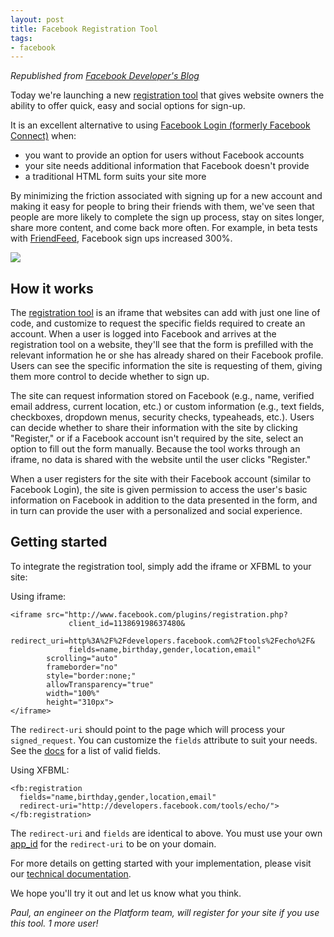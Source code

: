 ```yaml
---
layout: post
title: Facebook Registration Tool
tags:
- facebook
---
```

*Republished from [Facebook Developer's Blog](http://developers.facebook.com/blog/post/440)*

Today we're launching a new [registration tool][1] that gives website owners the ability to offer quick, easy and social options for sign-up.

It is an excellent alternative to using [Facebook Login (formerly Facebook Connect)][2] when: 
*   you want to provide an option for users without Facebook accounts 
*   your site needs additional information that Facebook doesn't provide
*   a traditional HTML form suits your site more

By minimizing the friction associated with signing up for a new account and making it easy for people to bring their friends with them, we've seen that people are more likely to complete the sign up process, stay on sites longer, share more content, and come back more often. For example, in beta tests with [FriendFeed][3], Facebook sign ups increased 300%.

![][4] 

## How it works
The [registration tool][5] is an iframe that websites can add with just one line of code, and customize to request the specific fields required to create an account. When a user is logged into Facebook and arrives at the registration tool on a website, they'll see that the form is prefilled with the relevant information he or she has already shared on their Facebook profile. Users can see the specific information the site is requesting of them, giving them more control to decide whether to sign up. 

The site can request information stored on Facebook (e.g., name, verified email address, current location, etc.) or custom information (e.g., text fields, checkboxes, dropdown menus, security checks, typeaheads, etc.). Users can decide whether to share their information with the site by clicking "Register," or if a Facebook account isn't required by the site, select an option to fill out the form manually. Because the tool works through an iframe, no data is shared with the website until the user clicks "Register."

When a user registers for the site with their Facebook account (similar to Facebook Login), the site is given permission to access the user's basic information on Facebook in addition to the data presented in the form, and in turn can provide the user with a personalized and social experience.

## Getting started
To integrate the registration tool, simply add the iframe or XFBML to your site:

Using iframe:

    <iframe src="http://www.facebook.com/plugins/registration.php?
                 client_id=113869198637480&
                 redirect_uri=http%3A%2F%2Fdevelopers.facebook.com%2Ftools%2Fecho%2F&
                 fields=name,birthday,gender,location,email" 
            scrolling="auto" 
            frameborder="no" 
            style="border:none;" 
            allowTransparency="true"
            width="100%" 
            height="310px">
    </iframe>

The `redirect-uri` should point to the page which will process your `signed_request`. You can customize the `fields` attribute to suit your needs. See the [docs][6] for a list of valid fields.

Using XFBML:

    <fb:registration 
      fields="name,birthday,gender,location,email" 
      redirect-uri="http://developers.facebook.com/tools/echo/">
    </fb:registration>

The `redirect-uri` and `fields` are identical to above. You must use your own [app_id][7] for the `redirect-uri` to be on your domain.

For more details on getting started with your implementation, please visit our [technical documentation][5]. 

We hope you'll try it out and let us know what you think.

*Paul, an engineer on the Platform team, will register for your site if you use this tool. 1 more user!*

 [1]: http://www.facebook.com/about/login
 [2]: http://developers.facebook.com/docs/guides/web#login
 [3]: https://friendfeed.com/account/create?formonly=1
 [4]: http://developers.facebook.com/attachment/registration_tool_blog_example.png
 [5]: http://developers.facebook.com/docs/user_registration
 [6]: http://developers.facebook.com/docs/user_registration#named_fields
 [7]: http://www.facebook.com/developers/
